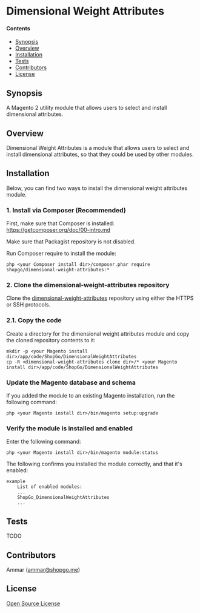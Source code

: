 Dimensional Weight Attributes
=============================


#### Contents
*   [Synopsis](#syn)
*   [Overview](#over)
*   [Installation](#install)
*   [Tests](#tests)
*   [Contributors](#contrib)
*   [License](#lic)


## <a name="syn"></a>Synopsis

A Magento 2 utility module that allows users to select and install dimensional attributes.

## <a name="over"></a>Overview

Dimensional Weight Attributes is a module that allows users to select and install dimensional attributes,
so that they could be used by other modules.

## <a name="install"></a>Installation

Below, you can find two ways to install the dimensional weight attributes module.

### 1. Install via Composer (Recommended)
First, make sure that Composer is installed: https://getcomposer.org/doc/00-intro.md

Make sure that Packagist repository is not disabled.

Run Composer require to install the module:

    php <your Composer install dir>/composer.phar require shopgo/dimensional-weight-attributes:*

### 2. Clone the dimensional-weight-attributes repository
Clone the <a href="https://github.com/shopgo-magento2/dimensional-weight-attributes" target="_blank">dimensional-weight-attributes</a> repository using either the HTTPS or SSH protocols.

### 2.1. Copy the code
Create a directory for the dimensional weight attributes module and copy the cloned repository contents to it:

    mkdir -p <your Magento install dir>/app/code/ShopGo/DimensionalWeightAttributes
    cp -R <dimensional-weight-attributes clone dir>/* <your Magento install dir>/app/code/ShopGo/DimensionalWeightAttributes

### Update the Magento database and schema
If you added the module to an existing Magento installation, run the following command:

    php <your Magento install dir>/bin/magento setup:upgrade

### Verify the module is installed and enabled
Enter the following command:

    php <your Magento install dir>/bin/magento module:status

The following confirms you installed the module correctly, and that it's enabled:

    example
        List of enabled modules:
        ...
        ShopGo_DimensionalWeightAttributes
        ...

## <a name="tests"></a>Tests

TODO

## <a name="contrib"></a>Contributors

Ammar (<ammar@shopgo.me>)

## <a name="lic"></a>License

[Open Source License](LICENSE.txt)

